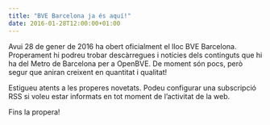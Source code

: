 ```yaml
---
title: "BVE Barcelona ja és aquí!"
date: 2016-01-28T12:00:00+01:00
---
```

Avui 28 de gener de 2016 ha obert oficialment el lloc BVE Barcelona. Properament hi podreu trobar descàrregues i notícies dels continguts que hi ha del Metro de Barcelona per a OpenBVE. De moment són pocs, però segur que aniran creixent en quantitat i qualitat!

Estigueu atents a les properes novetats. Podeu configurar una subscripció RSS si voleu estar informats en tot moment de l’activitat de la web.

Fins la propera!
